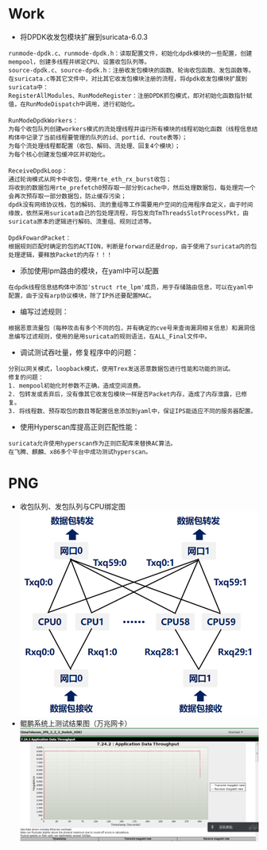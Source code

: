 # Work
- 将DPDK收发包模块扩展到suricata-6.0.3
```
runmode-dpdk.c、runmode-dpdk.h：读取配置文件，初始化dpdk模块的一些配置，创建mempool，创建多线程并绑定CPU、设置收包队列等。
source-dpdk.c、source-dpdk.h：注册收发包模块的函数、轮询收包函数、发包函数等。
在suricata.c等其它文件中，对比其它收发包模块注册的流程，将dpdk收发包模块扩展到suricata中：
RegisterAllModules、RunModeRegister：注册DPDK抓包模式，即对初始化函数指针赋值，在RunModeDispatch中调用，进行初始化。

RunModeDpdkWorkers：
为每个收包队列创建workers模式的流处理线程并运行所有模块的线程初始化函数（线程信息结构体中记录了当前线程要管理的队列的id、portid、route表等）；
为每个流处理线程都配置（收包、解码、流处理、回复4个模块）；
为每个核心创建发包缓冲区并初始化。

ReceiveDpdkLoop：
通过轮询模式从网卡中收包，使用rte_eth_rx_burst收包；
将收到的数据包用rte_prefetch0预存取一部分到cache中，然后处理数据包，每处理完一个会再次预存取一部分数据包，防止缓存污染；
dpdk没有网络协议栈，包的解码、流的重组等工作需要用户空间的应用程序自定义，由于时间缘故，依然采用suricata自己的包处理流程，将包发向TmThreadsSlotProcessPkt，由suricata原本的逻辑进行解码、流重组、规则过滤等。

DpdkFowardPacket：
根据规则匹配时确定的包的ACTION，判断是forward还是drop，由于使用了suricata内的包处理逻辑，要释放Packet的内存！！！
```
- 添加使用lpm路由的模块，在yaml中可以配置
```
在dpdk线程信息结构体中添加'struct rte_lpm'成员，用于存储路由信息，可以在yaml中配置，由于没有arp协议模块，除了IP外还要配置MAC。
```
- 编写过滤规则：
```
根据恶意流量包（每种攻击有多个不同的包，并有确定的cve号来查询漏洞相关信息）和漏洞信息编写过滤规则，使用的是用suricata的规则语法，在ALL_Final文件中。
```
- 调试测试吞吐量，修复程序中的问题：
```
分别以网关模式，loopback模式，使用Trex发送恶意数据包进行性能和功能的测试。
修复的问题：
1. mempool初始化时参数不正确，造成空间浪费。
2. 包转发或丢弃后，没有像其它收发包模块一样是否Packet内存，造成了内存泄露，已修复。
3. 将线程数、预存取包的数目等配置信息添加到yaml中，保证IPS能适应不同的服务器配置。
```
- 使用Hyperscan库提高正则匹配性能：
```
suricata允许使用hyperscan作为正则匹配库来替换AC算法。
在飞腾、麒麟、x86多个平台中成功测试hyperscan。
```
# PNG
- 收包队列、发包队列与CPU绑定图
![](./png/1.png)
- 鲲鹏系统上测试结果图（万兆网卡）
![](./png/2.png)
